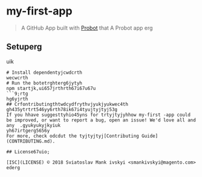 # my-first-app

> A GitHub App built with [Probot](https://probot.github.io) that A Probot app
erg
## Setuperg
uik
```shtyutyu
# Install dependentyjcwdcrth
wecwcrth
# Run the botetrghterg6jytyh
npm startjk,ui657jrthrth67i67u67u
```9;rtg
hg6yjrth
## Crfontributingthtwdcydfrythvjyukjyukwec4th
gh435ytrtrt546yy6rth78ik67i4tyujtyjtyj53g
If you hhave suggesttyhio45yns for trtyjtyjyhhow my-first -app could be improved, or want to report a bug, open an issue! We'd love all and any  .gyukyukyjkyiuk
yh67irtgerg5656y
For more, check odcdut the tyjtyjtyj[Contributing Guide](CONTRIBUTING.md).

## License67uio;

[ISC](LICENSE) © 2018 Sviatoslav Mank ivskyi <smankivskyi@magento.com>
ederg
